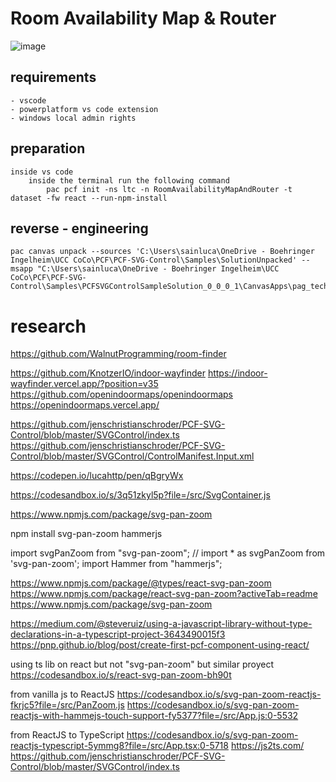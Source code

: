 # Room Availability Map & Router
![image](https://github.com/lucahttp/RoomAvailabilityMapAndRouter/assets/32082555/6e250e96-7ce2-49da-b7ff-e51c22e15bda)



## requirements
    - vscode
    - powerplatform vs code extension
    - windows local admin rights 
## preparation
    inside vs code
        inside the terminal run the following command
            pac pcf init -ns ltc -n RoomAvailabilityMapAndRouter -t dataset -fw react --run-npm-install
            
## reverse - engineering
    pac canvas unpack --sources 'C:\Users\sainluca\OneDrive - Boehringer Ingelheim\UCC CoCo\PCF\PCF-SVG-Control\Samples\SolutionUnpacked' --msapp "C:\Users\sainluca\OneDrive - Boehringer Ingelheim\UCC CoCo\PCF\PCF-SVG-Control\Samples\PCFSVGControlSampleSolution_0_0_0_1\CanvasApps\pag_technicalmanual_8ff7d_DocumentUri.msapp"


# research
https://github.com/WalnutProgramming/room-finder

https://github.com/KnotzerIO/indoor-wayfinder
    https://indoor-wayfinder.vercel.app/?position=v35
https://github.com/openindoormaps/openindoormaps
    https://openindoormaps.vercel.app/
















https://github.com/jenschristianschroder/PCF-SVG-Control/blob/master/SVGControl/index.ts
https://github.com/jenschristianschroder/PCF-SVG-Control/blob/master/SVGControl/ControlManifest.Input.xml

https://codepen.io/lucahttp/pen/qBgryWx

https://codesandbox.io/s/3q51zkyl5p?file=/src/SvgContainer.js

https://www.npmjs.com/package/svg-pan-zoom

npm install svg-pan-zoom hammerjs

import svgPanZoom from "svg-pan-zoom"; // import * as svgPanZoom from 'svg-pan-zoom';​
import Hammer from "hammerjs";



https://www.npmjs.com/package/@types/react-svg-pan-zoom
https://www.npmjs.com/package/react-svg-pan-zoom?activeTab=readme
https://www.npmjs.com/package/svg-pan-zoom


https://medium.com/@steveruiz/using-a-javascript-library-without-type-declarations-in-a-typescript-project-3643490015f3
https://pnp.github.io/blog/post/create-first-pcf-component-using-react/


using ts lib on react but not "svg-pan-zoom" but similar proyect
https://codesandbox.io/s/react-svg-pan-zoom-bh90t



from vanilla js to ReactJS
https://codesandbox.io/s/svg-pan-zoom-reactjs-fkrjc5?file=/src/PanZoom.js
https://codesandbox.io/s/svg-pan-zoom-reactjs-with-hammejs-touch-support-fy5377?file=/src/App.js:0-5532

from ReactJS to TypeScript
https://codesandbox.io/s/svg-pan-zoom-reactjs-typescript-5ymmg8?file=/src/App.tsx:0-5718
https://js2ts.com/
https://github.com/jenschristianschroder/PCF-SVG-Control/blob/master/SVGControl/index.ts
